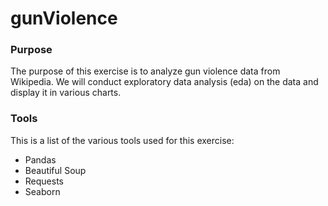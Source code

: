 # gunViolence

### Purpose

The purpose of this exercise is to analyze gun violence data from Wikipedia.
We will conduct exploratory data analysis (eda) on the data and display it in various charts.

### Tools

This is a list of the various tools used for this exercise:
* Pandas
* Beautiful Soup
* Requests
* Seaborn

